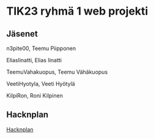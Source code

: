 # TIK23 ryhmä 1 web projekti

## Jäsenet
n3pite00, Teemu Piipponen<br />

EliasIinatti, Elias Iinatti<br />

TeemuVahakuopus, Teemu Vähäkuopus<br />

VeetiHyotyla, Veeti Hyötylä

KilpiRon, Roni Kilpinen
## Hacknplan

[Hacknplan](https://app.hacknplan.com/p/202254/dashboards/project/)
